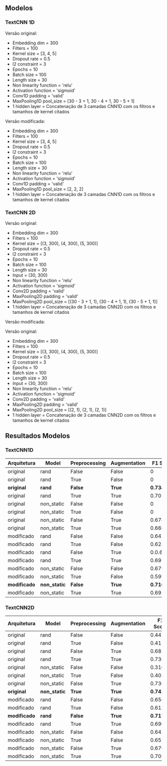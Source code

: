 ## Modelos

### TextCNN 1D

Versão original:

* Embedding dim = 300
* Filters = 100
* Kernel size = [3, 4, 5]
* Dropout rate = 0.5
* l2 constraint = 3
* Epochs = 10
* Batch size = 100
* Length size = 30
* Non linearity function = 'relu'
* Activation function = 'sigmoid'
* Conv1D padding = 'valid'
* MaxPooling1D pool_size = [30 - 3 + 1, 30 - 4 + 1, 30 - 5 + 1]
* 1 hidden layer = Concatenação de 3 camadas CNN1D com os filtros e tamanhos de kernel citados

Versão modificada:

* Embedding dim = 300
* Filters = 100
* Kernel size = [3, 4, 5]
* Dropout rate = 0.5
* l2 constraint = 3
* Epochs = 10
* Batch size = 100
* Length size = 30
* Non linearity function = 'relu'
* Activation function = 'sigmoid'
* Conv1D padding = 'valid'
* MaxPooling1D pool_size = [2, 2, 2]
* 1 hidden layer = Concatenação de 3 camadas CNN1D com os filtros e tamanhos de kernel citados

### TextCNN 2D

Versão original:

* Embedding dim = 300
* Filters = 100
* Kernel size = [(3, 300), (4, 300), (5, 300)]
* Dropout rate = 0.5
* l2 constraint = 3
* Epochs = 10
* Batch size = 100
* Length size = 30
* Input = (30, 300)
* Non linearity function = 'relu'
* Activation function = 'sigmoid'
* Conv2D padding = 'valid'
* MaxPooling2D padding = 'valid'
* MaxPooling2D pool_size = [(30 - 3 + 1, 1), (30 - 4 + 1, 1), (30 - 5 + 1, 1)]
* 1 hidden layer = Concatenação de 3 camadas CNN2D com os filtros e tamanhos de kernel citados

Versão modificada:

Versão original:

* Embedding dim = 300
* Filters = 100
* Kernel size = [(3, 300), (4, 300), (5, 300)]
* Dropout rate = 0.5
* l2 constraint = 3
* Epochs = 10
* Batch size = 100
* Length size = 30
* Input = (30, 300)
* Non linearity function = 'relu'
* Activation function = 'sigmoid'
* Conv2D padding = 'valid'
* MaxPooling2D padding = 'valid'
* MaxPooling2D pool_size = [(2, 1), (2, 1), (2, 1)]
* 1 hidden layer = Concatenação de 3 camadas CNN2D com os filtros e tamanhos de kernel citados

## Resultados Modelos

### TextCNN1D

Arquitetura | Model | Preprocessing | Augmentation | F1 Score
--- | --- | --- | --- | ---
original | rand | False | False | 0
original | rand | True | False | 0
**original** | **rand** | **False** | **True** | **0.73452**
original | rand | True | True | 0.70514
original | non_static | False | False | 0
original | non_static | True | False | 0
original | non_static | False | True | 0.67894
original | non_static | True | True | 0.66666
modificado | rand | False | False | 0.64714
modificado | rand | True | False | 0.62857
modificado | rand | False | True | 0.0.67447
modificado | rand | True | True | 0.69146
modificado | non_static | False | False | 0.67942
modificado | non_static | True | False | 0.59926
**modificado** | **non_static** | **False** | **True** | **0.71601**
modificado | non_static | True | True | 0.69170

### TextCNN2D

Arquitetura | Model | Preprocessing | Augmentation | F1 Score
--- | --- | --- | --- | ---
original | rand | False | False | 0.44508
original | rand | True | False | 0.41185
original | rand | False | True | 0.68578
original | rand | True | True | 0.73655
original | non_static | False | False | 0.31027
original | non_static | True | False | 0.40344
original | non_static | False | True | 0.73668
**original** | **non_static** | **True** | **True** | **0.74261**
modificado | rand | False | False | 0.65610
modificado | rand | True | False | 0.61355
**modificado** | **rand** | **False** | **True** | **0.71727**
modificado | rand | True | True | 0.69620
modificado | non_static | False | False | 0.64297
modificado | non_static | True | False | 0.65798
modificado | non_static | False | True | 0.67025
modificado | non_static | True | True | 0.70914